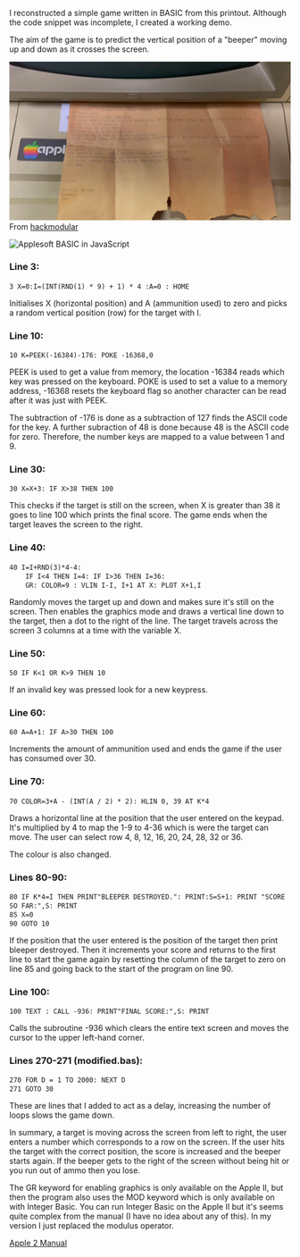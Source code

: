 I reconstructed a simple game written in BASIC from this printout. Although the code snippet was incomplete, I created a working demo.

The aim of the game is to predict the vertical position of a "beeper" moving up and down as it crosses the screen.

![Original cript printout](image.png)
From [hackmodular](https://www.youtube.com/@hackmodular)

![Applesoft BASIC in JavaScript](https://github.com/user-attachments/assets/74356e44-972e-43e4-b81b-417a95e8ad0a)

### Line 3:

```basic
3 X=0:I=(INT(RND(1) * 9) + 1) * 4 :A=0 : HOME
```

Initialises X (horizontal position) and A (ammunition used) to zero and picks a random vertical position (row) for the target with I.

### Line 10:

```basic
10 K=PEEK(-16384)-176: POKE -16368,0
```

PEEK is used to get a value from memory, the location -16384 reads which key was pressed on the keyboard. POKE is used to set a value to a memory address, -16368 resets the keyboard flag so another character can be read after it was just with PEEK.

The subtraction of -176 is done as a subtraction of 127 finds the ASCII code for the key. A further subraction of 48 is done because 48 is the ASCII code for zero. Therefore, the number keys are mapped to a value between 1 and 9.

### Line 30:

```basic
30 X=X+3: IF X>38 THEN 100
```

This checks if the target is still on the screen, when X is greater than 38 it goes to line 100 which prints the final score. The game ends when the target leaves the screen to the right.

### Line 40:

```basic
40 I=I+RND(3)*4-4:
    IF I<4 THEN I=4: IF I>36 THEN I=36:
    GR: COLOR=9 : VLIN I-I, I+1 AT X: PLOT X+1,I

```

Randomly moves the target up and down and makes sure it's still on the screen.
Then enables the graphics mode and draws a vertical line down to the target, then a dot to the right of the line. The target travels across the screen 3 columns at a time with the variable X.

### Line 50:

```basic
50 IF K<1 OR K>9 THEN 10
```

If an invalid key was pressed look for a new keypress.

### Line 60:

```basic
60 A=A+1: IF A>30 THEN 100
```

Increments the amount of ammunition used and ends the game if the user has consumed over 30.

### Line 70:

```basic
70 COLOR=3+A - (INT(A / 2) * 2): HLIN 0, 39 AT K*4
```

Draws a horizontal line at the position that the user entered on the keypad. It's multiplied by 4 to map the 1-9 to 4-36 which is were the target can move. The user can select row 4, 8, 12, 16, 20, 24, 28, 32 or 36.

The colour is also changed.

### Lines 80-90:

```basic
80 IF K*4=I THEN PRINT"BLEEPER DESTROYED.": PRINT:S=S+1: PRINT "SCORE SO FAR:",S: PRINT
85 X=0
90 GOTO 10
```

If the position that the user entered is the position of the target then print bleeper destroyed. Then it increments your score and returns to the first line to start the game again by resetting the column of the target to zero on line 85 and going back to the start of the program on line 90.

### Line 100:

```basic
100 TEXT : CALL -936: PRINT"FINAL SCORE:",S: PRINT
```

Calls the subroutine -936 which clears the entire text screen and moves the cursor to the upper left-hand corner.

### Lines 270-271 (modified.bas):

```basic
270 FOR D = 1 TO 2000: NEXT D
271 GOTO 30
```

These are lines that I added to act as a delay, increasing the number of loops slows the game down.

In summary, a target is moving across the screen from left to right, the user enters a number which corresponds to a row on the screen. If the user hits the target with the correct position, the score is increased and the beeper starts again. If the beeper gets to the right of the screen without being hit or you run out of ammo then you lose.

The GR keyword for enabling graphics is only available on the Apple II, but then the program also uses the MOD keyword which is only available on with Integer Basic. You can run Integer Basic on the Apple II but it's seems quite complex from the manual (I have no idea about any of this). In my version I just replaced the modulus operator.

[Apple 2 Manual](https://vintageapple.org/apple_ii/pdf/Apple_II_Users_Guide_For_Apple_II_Plus_and_Apple_IIe_1985.pdf)
